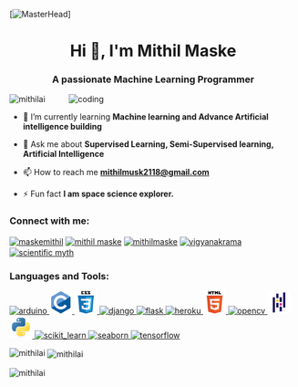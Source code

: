 [![MasterHead](https://www.youtube.com/redirect?event=video_description&redir_token=QUFFLUhqbmxXdFI1Z2h3M2RhamRwUEZBTHVUTWU4b2h3QXxBQ3Jtc0ttdnU4WDQtN1RuUGpYV1BZbmpZR242UEtPM1pqSTBZUS1WNXpnb3ZBNklzVDVSU01aSjltSFFFLU95TERvUXR3TEhULTd6X1BseDVWRjJIaDFBZUZvMEhhWW40U0Q0bWZ3RFhGbVRucnNob1d2Szk5RQ&q=https%3A%2F%2F1.bp.blogspot.com%2F-7A4WynwLsMw%2FXbBpCXG8fHI%2FAAAAAAAAMt4%2FuOa1bpLskYgrwGbllhSu2SDj_Mig8SXJQCLcBGAsYHQ%2Fs1600%2F2000_600px.gif&v=G-EGDH50hGE)]
<h1 align="center">Hi 👋, I'm Mithil Maske</h1>
<h3 align="center">A passionate Machine Learning Programmer</h3>

<img align = "right" alt = "coding" width="400" src = "https://www.youtube.com/redirect?event=video_description&redir_token=QUFFLUhqbjNzRzBncXlwSmR0UWlDTHp4UU96bjRuTnpuUXxBQ3Jtc0tuRXJXbjY3alUxX1BZVTQ3MExKR3B2VUNQdlNONmFKc1RxcmtfX0JiOE5jSHZIMVBhaHlkaDBIeTR0M25yaVZQYzVOS25YUThoNm9MNEYxNVBZX016MXN4Mk1QbW0wZVIwVjlQLXpHSVhTOHR4UzU2SQ&q=https%3A%2F%2Fcdn.dribbble.com%2Fusers%2F1162077%2Fscreenshots%2F3848914%2Fprogrammer.gif&v=G-EGDH50hGE">

<p align="left"> <img src="https://komarev.com/ghpvc/?username=mithilai&label=Profile%20views&color=0e75b6&style=flat" alt="mithilai" /> </p>

- 🌱 I’m currently learning **Machine learning and Advance Artificial intelligence building**

- 💬 Ask me about **Supervised Learning, Semi-Supervised learning, Artificial Intelligence**

- 📫 How to reach me **mithilmusk2118@gmail.com**

- ⚡ Fun fact **I am space science explorer.**

<h3 align="left">Connect with me:</h3>
<p align="left">
<a href="https://twitter.com/maskemithil" target="blank"><img align="center" src="https://raw.githubusercontent.com/rahuldkjain/github-profile-readme-generator/master/src/images/icons/Social/twitter.svg" alt="maskemithil" height="30" width="40" /></a>
<a href="https://linkedin.com/in/mithil maske" target="blank"><img align="center" src="https://raw.githubusercontent.com/rahuldkjain/github-profile-readme-generator/master/src/images/icons/Social/linked-in-alt.svg" alt="mithil maske" height="30" width="40" /></a>
<a href="https://kaggle.com/mithilmaske" target="blank"><img align="center" src="https://raw.githubusercontent.com/rahuldkjain/github-profile-readme-generator/master/src/images/icons/Social/kaggle.svg" alt="mithilmaske" height="30" width="40" /></a>
<a href="https://instagram.com/vigyanakrama" target="blank"><img align="center" src="https://raw.githubusercontent.com/rahuldkjain/github-profile-readme-generator/master/src/images/icons/Social/instagram.svg" alt="vigyanakrama" height="30" width="40" /></a>
<a href="https://www.youtube.com/c/scientific myth" target="blank"><img align="center" src="https://raw.githubusercontent.com/rahuldkjain/github-profile-readme-generator/master/src/images/icons/Social/youtube.svg" alt="scientific myth" height="30" width="40" /></a>
</p>

<h3 align="left">Languages and Tools:</h3>
<p align="left"> <a href="https://www.arduino.cc/" target="_blank" rel="noreferrer"> <img src="https://cdn.worldvectorlogo.com/logos/arduino-1.svg" alt="arduino" width="40" height="40"/> </a> <a href="https://www.cprogramming.com/" target="_blank" rel="noreferrer"> <img src="https://raw.githubusercontent.com/devicons/devicon/master/icons/c/c-original.svg" alt="c" width="40" height="40"/> </a> <a href="https://www.w3schools.com/css/" target="_blank" rel="noreferrer"> <img src="https://raw.githubusercontent.com/devicons/devicon/master/icons/css3/css3-original-wordmark.svg" alt="css3" width="40" height="40"/> </a> <a href="https://www.djangoproject.com/" target="_blank" rel="noreferrer"> <img src="https://cdn.worldvectorlogo.com/logos/django.svg" alt="django" width="40" height="40"/> </a> <a href="https://flask.palletsprojects.com/" target="_blank" rel="noreferrer"> <img src="https://www.vectorlogo.zone/logos/pocoo_flask/pocoo_flask-icon.svg" alt="flask" width="40" height="40"/> </a> <a href="https://heroku.com" target="_blank" rel="noreferrer"> <img src="https://www.vectorlogo.zone/logos/heroku/heroku-icon.svg" alt="heroku" width="40" height="40"/> </a> <a href="https://www.w3.org/html/" target="_blank" rel="noreferrer"> <img src="https://raw.githubusercontent.com/devicons/devicon/master/icons/html5/html5-original-wordmark.svg" alt="html5" width="40" height="40"/> </a> <a href="https://opencv.org/" target="_blank" rel="noreferrer"> <img src="https://www.vectorlogo.zone/logos/opencv/opencv-icon.svg" alt="opencv" width="40" height="40"/> </a> <a href="https://pandas.pydata.org/" target="_blank" rel="noreferrer"> <img src="https://raw.githubusercontent.com/devicons/devicon/2ae2a900d2f041da66e950e4d48052658d850630/icons/pandas/pandas-original.svg" alt="pandas" width="40" height="40"/> </a> <a href="https://www.python.org" target="_blank" rel="noreferrer"> <img src="https://raw.githubusercontent.com/devicons/devicon/master/icons/python/python-original.svg" alt="python" width="40" height="40"/> </a> <a href="https://scikit-learn.org/" target="_blank" rel="noreferrer"> <img src="https://upload.wikimedia.org/wikipedia/commons/0/05/Scikit_learn_logo_small.svg" alt="scikit_learn" width="40" height="40"/> </a> <a href="https://seaborn.pydata.org/" target="_blank" rel="noreferrer"> <img src="https://seaborn.pydata.org/_images/logo-mark-lightbg.svg" alt="seaborn" width="40" height="40"/> </a> <a href="https://www.tensorflow.org" target="_blank" rel="noreferrer"> <img src="https://www.vectorlogo.zone/logos/tensorflow/tensorflow-icon.svg" alt="tensorflow" width="40" height="40"/> </a> </p>

<p><img align="left" src="https://github-readme-stats.vercel.app/api/top-langs?username=mithilai&show_icons=true&locale=en&layout=compact" alt="mithilai" /></p>

<p>&nbsp;<img align="center" src="https://github-readme-stats.vercel.app/api?username=mithilai&show_icons=true&locale=en" alt="mithilai" /></p>

<p><img align="center" src="https://github-readme-streak-stats.herokuapp.com/?user=mithilai&" alt="mithilai" /></p>
